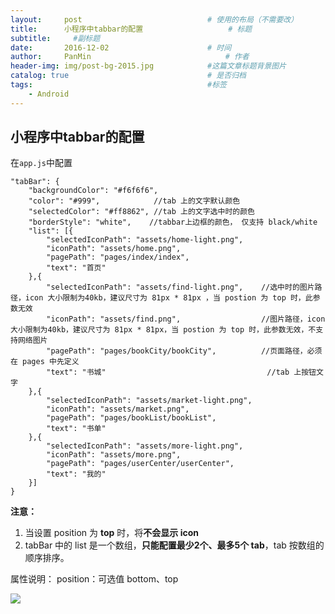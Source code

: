 ```yaml
---
layout:     post                            # 使用的布局（不需要改）
title:      小程序中tabbar的配置                   # 标题
subtitle:     #副标题
date:       2016-12-02                      # 时间
author:     PanMin                              # 作者
header-img: img/post-bg-2015.jpg            #这篇文章标题背景图片
catalog: true                               # 是否归档
tags:                                       #标签
    - Android
---
```



## 小程序中tabbar的配置

在`app.js`中配置
```
"tabBar": {
    "backgroundColor": "#f6f6f6",
    "color": "#999",			//tab 上的文字默认颜色
    "selectedColor": "#ff8862", //tab 上的文字选中时的颜色
    "borderStyle": "white",	   //tabbar上边框的颜色， 仅支持 black/white
    "list": [{
        "selectedIconPath": "assets/home-light.png",
        "iconPath": "assets/home.png",
        "pagePath": "pages/index/index",
        "text": "首页"
    },{
        "selectedIconPath": "assets/find-light.png",	//选中时的图片路径，icon 大小限制为40kb，建议尺寸为 81px * 81px ，当 postion 为 top 时，此参数无效
        "iconPath": "assets/find.png",					//图片路径，icon 大小限制为40kb，建议尺寸为 81px * 81px，当 postion 为 top 时，此参数无效，不支持网络图片
        "pagePath": "pages/bookCity/bookCity",			//页面路径，必须在 pages 中先定义
        "text": "书城"									//tab 上按钮文字
    },{
        "selectedIconPath": "assets/market-light.png",
        "iconPath": "assets/market.png",
        "pagePath": "pages/bookList/bookList",
        "text": "书单"
    },{
        "selectedIconPath": "assets/more-light.png",
        "iconPath": "assets/more.png",
        "pagePath": "pages/userCenter/userCenter",
        "text": "我的"
    }]
}
```

**注意：**
1. 当设置 position 为 **top** 时，将**不会显示 icon**
2. tabBar 中的 list 是一个数组，**只能配置最少2个、最多5个 tab**，tab 按数组的顺序排序。


属性说明：
position：可选值 bottom、top


![](https://mp.weixin.qq.com/debug/wxadoc/dev/image/tabbar.png?t=2018515)
